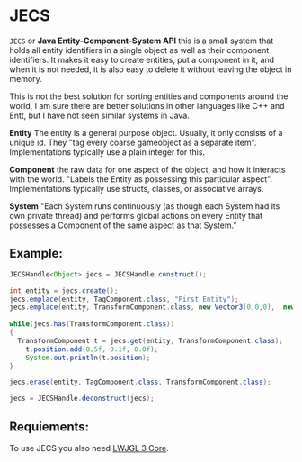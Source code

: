# JECS

<code>JECS</code> or <b>Java Entity-Component-System API</b> this is a small system that holds all entity identifiers in a single object 
as well as their component identifiers. It makes it easy to create entities, put a component in it, and when it is not needed, it is also
easy to delete it without leaving the object in memory.
<p>
This is not the best solution for sorting entities and components around the world, I am  sure there are better solutions in other languages
like C++ and Entt, but I have not seen similar systems in Java.
<p>
<b>Entity</b> The entity is a general purpose object. Usually, it only consists of a unique id. They "tag every coarse gameobject as a 
separate item". Implementations typically use a plain integer for this. <p>
<b>Component</b> the raw data for one aspect of the object, and how it interacts with the world. "Labels the Entity as possessing this 
particular aspect". Implementations typically use structs, classes, or associative arrays. <p>
<b>System</b> "Each System runs continuously (as though each System had its own private thread) and performs global actions on every 
Entity that possesses a Component of the same aspect as that System."

## Example: 
```java
JECSHandle<Object> jecs = JECSHandle.construct();

int entity = jecs.create(); 
jecs.emplace(entity, TagComponent.class, "First Entity"); 
jecs.emplace(entity, TransformComponent.class, new Vector3(0,0,0),  new Vector3(0,0,0), new Vector3(1,1,1)); 
	
while(jecs.has(TransformComponent.class)) 
{
  TransformComponent t = jecs.get(entity, TransformComponent.class);
	t.position.add(0.5f, 0.1f, 0.0f);
	System.out.println(t.position);
}

jecs.erase(entity, TagComponent.class, TransformComponent.class);

jecs = JECSHandle.deconstruct(jecs);
```

## Requiements:
To use JECS you also need [LWJGL 3 Core](https://www.lwjgl.org/customize).
